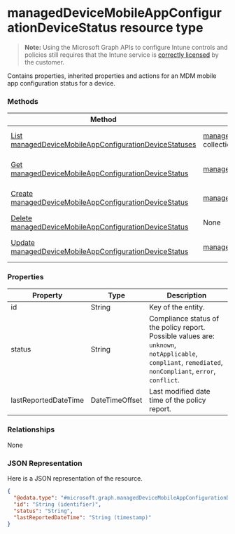 ﻿# managedDeviceMobileAppConfigurationDeviceStatus resource type> **Note:** Using the Microsoft Graph APIs to configure Intune controls and policies still requires that the Intune service is [correctly licensed](https://www.microsoft.com/en-us/cloud-platform/microsoft-intune-pricing) by the customer.

Contains properties, inherited properties and actions for an MDM mobile app configuration status for a device.
### Methods
|Method|Return Type|Description|
|---|---|---|
|[List managedDeviceMobileAppConfigurationDeviceStatuses](../api/intune_apps_manageddevicemobileappconfigurationdevicestatus_list.md)|[managedDeviceMobileAppConfigurationDeviceStatus](../resources/intune_apps_manageddevicemobileappconfigurationdevicestatus.md) collection|List properties and relationships of the [managedDeviceMobileAppConfigurationDeviceStatus](../resources/intune_apps_manageddevicemobileappconfigurationdevicestatus.md) objects.|
|[Get managedDeviceMobileAppConfigurationDeviceStatus](../api/intune_apps_manageddevicemobileappconfigurationdevicestatus_get.md)|[managedDeviceMobileAppConfigurationDeviceStatus](../resources/intune_apps_manageddevicemobileappconfigurationdevicestatus.md)|Read properties and relationships of the [managedDeviceMobileAppConfigurationDeviceStatus](../resources/intune_apps_manageddevicemobileappconfigurationdevicestatus.md) object.|
|[Create managedDeviceMobileAppConfigurationDeviceStatus](../api/intune_apps_manageddevicemobileappconfigurationdevicestatus_create.md)|[managedDeviceMobileAppConfigurationDeviceStatus](../resources/intune_apps_manageddevicemobileappconfigurationdevicestatus.md)|Create a new [managedDeviceMobileAppConfigurationDeviceStatus](../resources/intune_apps_manageddevicemobileappconfigurationdevicestatus.md) object.|
|[Delete managedDeviceMobileAppConfigurationDeviceStatus](../api/intune_apps_manageddevicemobileappconfigurationdevicestatus_delete.md)|None|Deletes a [managedDeviceMobileAppConfigurationDeviceStatus](../resources/intune_apps_manageddevicemobileappconfigurationdevicestatus.md).|
|[Update managedDeviceMobileAppConfigurationDeviceStatus](../api/intune_apps_manageddevicemobileappconfigurationdevicestatus_update.md)|[managedDeviceMobileAppConfigurationDeviceStatus](../resources/intune_apps_manageddevicemobileappconfigurationdevicestatus.md)|Update the properties of a [managedDeviceMobileAppConfigurationDeviceStatus](../resources/intune_apps_manageddevicemobileappconfigurationdevicestatus.md) object.|

### Properties
|Property|Type|Description|
|---|---|---|
|id|String|Key of the entity.|
|status|String|Compliance status of the policy report. Possible values are: `unknown`, `notApplicable`, `compliant`, `remediated`, `nonCompliant`, `error`, `conflict`.|
|lastReportedDateTime|DateTimeOffset|Last modified date time of the policy report.|

### Relationships
None
### JSON Representation
Here is a JSON representation of the resource.
<!-- {
  "blockType": "resource",
  "keyProperty": "id",
  "@odata.type": "microsoft.graph.managedDeviceMobileAppConfigurationDeviceStatus"
}
-->
```json
{
  "@odata.type": "#microsoft.graph.managedDeviceMobileAppConfigurationDeviceStatus",
  "id": "String (identifier)",
  "status": "String",
  "lastReportedDateTime": "String (timestamp)"
}
```



